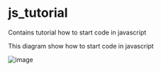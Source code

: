 # js_tutorial
Contains tutorial how to start code in javascript

This diagram show how to start code in javascript

![image](https://user-images.githubusercontent.com/37644705/187010946-fa2f9dd8-1898-4984-9a63-5a5fbc317956.png)

